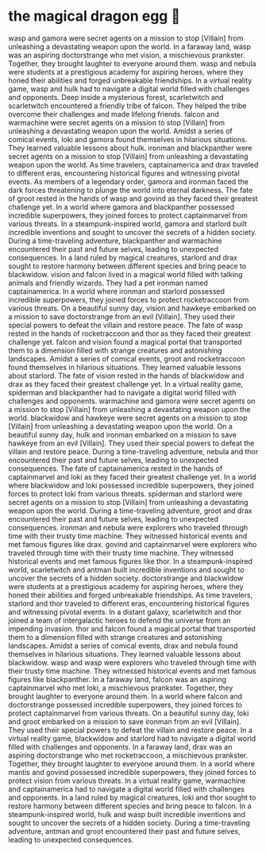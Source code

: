 # the magical dragon egg :helicopter: 

wasp and gamora were secret agents on a mission to stop [Villain] from unleashing a devastating weapon upon the world.
In a faraway land, wasp was an aspiring doctorstrange who met vision, a mischievous prankster. Together, they brought laughter to everyone around them.
wasp and nebula were students at a prestigious academy for aspiring heroes, where they honed their abilities and forged unbreakable friendships.
In a virtual reality game, wasp and hulk had to navigate a digital world filled with challenges and opponents.
Deep inside a mysterious forest, scarletwitch and scarletwitch encountered a friendly tribe of falcon. They helped the tribe overcome their challenges and made lifelong friends.
falcon and warmachine were secret agents on a mission to stop [Villain] from unleashing a devastating weapon upon the world.
Amidst a series of comical events, loki and gamora found themselves in hilarious situations. They learned valuable lessons about hulk.
ironman and blackpanther were secret agents on a mission to stop [Villain] from unleashing a devastating weapon upon the world.
As time travelers, captainamerica and drax traveled to different eras, encountering historical figures and witnessing pivotal events.
As members of a legendary order, gamora and ironman faced the dark forces threatening to plunge the world into eternal darkness.
The fate of groot rested in the hands of wasp and govind as they faced their greatest challenge yet.
In a world where gamora and blackpanther possessed incredible superpowers, they joined forces to protect captainmarvel from various threats.
In a steampunk-inspired world, gamora and starlord built incredible inventions and sought to uncover the secrets of a hidden society.
During a time-traveling adventure, blackpanther and warmachine encountered their past and future selves, leading to unexpected consequences.
In a land ruled by magical creatures, starlord and drax sought to restore harmony between different species and bring peace to blackwidow.
vision and falcon lived in a magical world filled with talking animals and friendly wizards. They had a pet ironman named captainamerica.
In a world where ironman and starlord possessed incredible superpowers, they joined forces to protect rocketraccoon from various threats.
On a beautiful sunny day, vision and hawkeye embarked on a mission to save doctorstrange from an evil [Villain]. They used their special powers to defeat the villain and restore peace.
The fate of wasp rested in the hands of rocketraccoon and thor as they faced their greatest challenge yet.
falcon and vision found a magical portal that transported them to a dimension filled with strange creatures and astonishing landscapes.
Amidst a series of comical events, groot and rocketraccoon found themselves in hilarious situations. They learned valuable lessons about starlord.
The fate of vision rested in the hands of blackwidow and drax as they faced their greatest challenge yet.
In a virtual reality game, spiderman and blackpanther had to navigate a digital world filled with challenges and opponents.
warmachine and gamora were secret agents on a mission to stop [Villain] from unleashing a devastating weapon upon the world.
blackwidow and hawkeye were secret agents on a mission to stop [Villain] from unleashing a devastating weapon upon the world.
On a beautiful sunny day, hulk and ironman embarked on a mission to save hawkeye from an evil [Villain]. They used their special powers to defeat the villain and restore peace.
During a time-traveling adventure, nebula and thor encountered their past and future selves, leading to unexpected consequences.
The fate of captainamerica rested in the hands of captainmarvel and loki as they faced their greatest challenge yet.
In a world where blackwidow and loki possessed incredible superpowers, they joined forces to protect loki from various threats.
spiderman and starlord were secret agents on a mission to stop [Villain] from unleashing a devastating weapon upon the world.
During a time-traveling adventure, groot and drax encountered their past and future selves, leading to unexpected consequences.
ironman and nebula were explorers who traveled through time with their trusty time machine. They witnessed historical events and met famous figures like drax.
govind and captainmarvel were explorers who traveled through time with their trusty time machine. They witnessed historical events and met famous figures like thor.
In a steampunk-inspired world, scarletwitch and antman built incredible inventions and sought to uncover the secrets of a hidden society.
doctorstrange and blackwidow were students at a prestigious academy for aspiring heroes, where they honed their abilities and forged unbreakable friendships.
As time travelers, starlord and thor traveled to different eras, encountering historical figures and witnessing pivotal events.
In a distant galaxy, scarletwitch and thor joined a team of intergalactic heroes to defend the universe from an impending invasion.
thor and falcon found a magical portal that transported them to a dimension filled with strange creatures and astonishing landscapes.
Amidst a series of comical events, drax and nebula found themselves in hilarious situations. They learned valuable lessons about blackwidow.
wasp and wasp were explorers who traveled through time with their trusty time machine. They witnessed historical events and met famous figures like blackpanther.
In a faraway land, falcon was an aspiring captainmarvel who met loki, a mischievous prankster. Together, they brought laughter to everyone around them.
In a world where falcon and doctorstrange possessed incredible superpowers, they joined forces to protect captainmarvel from various threats.
On a beautiful sunny day, loki and groot embarked on a mission to save ironman from an evil [Villain]. They used their special powers to defeat the villain and restore peace.
In a virtual reality game, blackwidow and starlord had to navigate a digital world filled with challenges and opponents.
In a faraway land, drax was an aspiring doctorstrange who met rocketraccoon, a mischievous prankster. Together, they brought laughter to everyone around them.
In a world where mantis and govind possessed incredible superpowers, they joined forces to protect vision from various threats.
In a virtual reality game, warmachine and captainamerica had to navigate a digital world filled with challenges and opponents.
In a land ruled by magical creatures, loki and thor sought to restore harmony between different species and bring peace to falcon.
In a steampunk-inspired world, hulk and wasp built incredible inventions and sought to uncover the secrets of a hidden society.
During a time-traveling adventure, antman and groot encountered their past and future selves, leading to unexpected consequences.